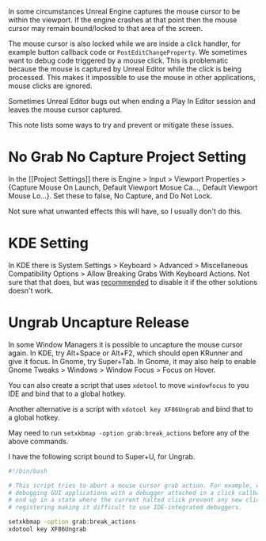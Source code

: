 In some circumstances Unreal Engine captures the mouse cursor to be within the viewport.
If the engine crashes at that point then the mouse cursor may remain bound/locked to that area of the screen.

The mouse cursor is also locked while we are inside a click handler, for example button callback code or `PostEditChangeProperty`.
We sometimes want to debug code triggered by a mouse click.
This is problematic because the mouse is captured by Unreal Editor while the click is being processed.
This makes it impossible to use the mouse in other applications, mouse clicks are ignored.

Sometimes Unreal Editor bugs out when ending a Play In Editor session and leaves the mouse cursor captured.

This note lists some ways to try and prevent or mitigate these issues.


# No Grab No Capture Project Setting

In the [[Project Settings]] there is Engine > Input > Viewport Properties > {Capture Mouse On Launch, Default Viewport Mosue Ca..., Default Viewport Mouse Lo...}.
Set these to false, No Capture, and Do Not Lock.

Not sure what unwanted effects this will have, so I usually don't do this.


# KDE Setting

In KDE there is System Settings > Keyboard > Advanced > Miscellaneous Compatibility Options > Allow Breaking Grabs With Keyboard Actions.
Not sure that that does, but was [recommended](https://discord.com/channels/187217643009212416/375022233875382274/1079942897874505849) to disable it if the other solutions doesn't work.


# Ungrab Uncapture Release

In some Window Managers it is possible to uncapture the mouse cursor again.
In KDE, try Alt+Space or Alt+F2, which should open KRunner and give it focus.
In Gnome, try Super+Tab.
In Gnome, it may also help to enable Gnome Tweaks > Windows > Window Focus > Focus on Hover.

You can also create a script that uses `xdotool` to move `windowfocus` to you IDE and bind that to a global hotkey.

Another alternative is a script with `xdotool key XF86Ungrab` and bind that to a global hotkey.

May need to run `setxkbmap -option grab:break_actions` before any of the above commands.

I have the following script bound to Super+U, for Ungrab.

```bash
#!/bin/bash

# This script tries to abort a mouse cursor grab action. For example, when
# debugging GUI applications with a debugger attached in a click callback we may
# end up in a state where the current halted click prevent any new clicks from
# registering making it difficult to use IDE-integrated debuggers.

setxkbmap -option grab:break_actions
xdotool key XF86Ungrab
```
